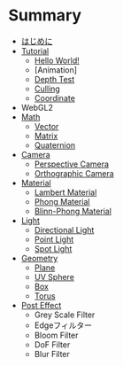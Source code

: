 # Summary

* [はじめに](README.md)
* [Tutorial](./basic/README.md)
    * [Hello World!](./basic/hello-world/README.md)
    * [Animation]
    * [Depth Test](./basic/depth-test/README.md)
    * [Culling](./basic/culling/README.md)
    * [Coordinate](./basic/coordinate/README.md)
* WebGL2
* [Math](./math/README.md)
    * [Vector](./math/vector/README.md)
    * [Matrix](./math/matrix/README.md)
    * [Quaternion](./math/quaternion/README.md)
* [Camera](./camera/README.md)
    * [Perspective Camera](./camera/perspective-camera/README.md)
    * [Orthographic Camera](./camera/orthographic-camera/README.md)
* [Material](./material/README.md)
    * [Lambert Material](./material/lambert/README.md)
    * [Phong Material](./material/phong/README.md)
    * [Blinn-Phong Material](./material/blinn-phong/README.md)
* [Light](./light/README.md)
    * [Directional Light](./light/directional-light/README.md)
    * [Point Light](./light/point-light/README.md)
    * [Spot Light](./light/spot-light/README.md)
* [Geometry](./geometry/README.md)
    * [Plane](./geometry/plane/README.md)
    * [UV Sphere](./geometry/sphere/README.md)
    * [Box](./geometry/box/README.md)
    * [Torus](./geometry/torus/README.md)
* [Post Effect](./post-effect/README.md)
    * Grey Scale Filter
    * Edgeフィルター
    * Bloom Filter
    * DoF Filter
    * Blur Filter
